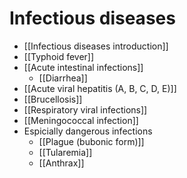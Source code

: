 # Infectious diseases

- [[Infectious diseases introduction]]
- [[Typhoid fever]]
- [[Acute intestinal infections]]
	- [[Diarrhea]]
- [[Acute viral hepatitis (A, B, C, D, E)]]
- [[Brucellosis]]
- [[Respiratory viral infections]]
- [[Meningococcal infection]]
- Espicially dangerous infections
	- [[Plague (bubonic form)]]
	- [[Tularemia]]
	- [[Anthrax]]
